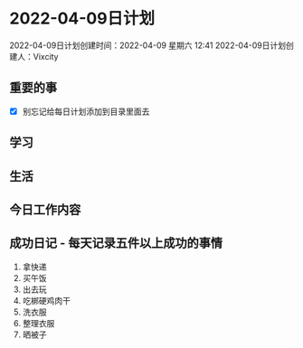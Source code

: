 # 2022-04-09日计划

2022-04-09日计划创建时间：2022-04-09 星期六  12:41
2022-04-09日计划创建人：Vixcity

## 重要的事
- [x] 别忘记给每日计划添加到目录里面去

## 学习

## 生活

## 今日工作内容

## 成功日记 - 每天记录五件以上成功的事情
1. 拿快递
2. 买午饭
3. 出去玩
4. 吃梆硬鸡肉干
5. 洗衣服
6. 整理衣服
7. 晒被子